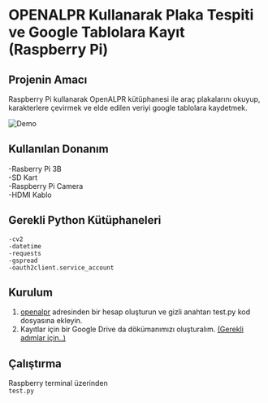# OPENALPR Kullanarak Plaka Tespiti ve Google Tablolara Kayıt (Raspberry Pi)

## **Projenin Amacı**
  Raspberry Pi kullanarak OpenALPR kütüphanesi ile araç plakalarını okuyup, karakterlere çevirmek ve elde edilen veriyi google tablolara kaydetmek. 

![Demo](plate_recognition.gif)

## **Kullanılan Donanım**
-Rasberry Pi 3B <br/>
-SD Kart <br/>
-Raspberry Pi Camera <br/>
-HDMI Kablo <br/>
## **Gerekli Python Kütüphaneleri**
```
-cv2 
-datetime
-requests
-gspread
-oauth2client.service_account
```
## **Kurulum**
1. [openalpr](https://cloud.openalpr.com/) adresinden bir hesap oluşturun ve gizli anahtarı test.py kod dosyasına ekleyin.
2. Kayıtlar için bir Google Drive da dökümanımızı oluşturalım. [(Gerekli adımlar için..)](Plate_Recognition.pptx)
## **Çalıştırma**
Raspberry terminal üzerinden <br/>
`test.py`
